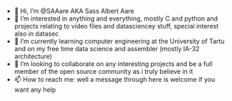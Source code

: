 - 👋 Hi, I’m @SAAare AKA Sass Albert Aare
- 👀 I’m interested in anything and everything, mostly C and python and projects relating to video files and datasciencey stuff, special interest also in datasec
- 🌱 I’m currently learning computer engineering at the University of Tartu and on my free time data science and assembler (mostly IA-32 architecture)
- 💞️ I’m looking to collaborate on any interesting projects and be a full member of the open source community as i truly believe in it
- 📫 How to reach me: well a message through here is welcome if you want any help

<!---
SAAare/SAAare is a ✨ special ✨ repository because its `README.md` (this file) appears on your GitHub profile.
You can click the Preview link to take a look at your changes.
--->
